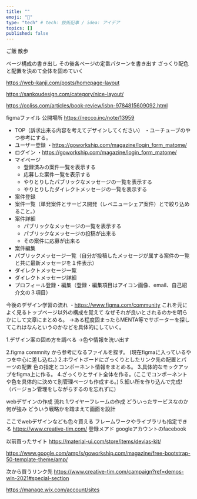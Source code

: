 ```yaml
---
title: ""
emoji: "🎃"
type: "tech" # tech: 技術記事 / idea: アイデア
topics: []
published: false
---
```

ご飯
散歩

ページ構成の書き出し
その後各ページの定番パターンを書き出す
ざっくり配色と配置を決めて全体を固めていく

https://web-kanji.com/posts/homepage-layout

https://sankoudesign.com/category/nice-layout/

https://coliss.com/articles/book-review/isbn-9784815609092.html

figmaファイル 公開場所
https://necco.inc/note/13959

* TOP（訴求出来る内容を考えてデザインしてください）
・ユーチューブのやつ参考にする。
* ユーザー登録
・https://goworkship.com/magazine/login_form_matome/
* ログイン
・https://goworkship.com/magazine/login_form_matome/
* マイページ
    * 登録済みの案件一覧を表示する
    * 応募した案件一覧を表示する
    * やりとりしたパブリックなメッセージの一覧を表示する
    * やりとりしたダイレクトメッセージの一覧を表示する
* 案件登録
* 案件一覧（単発案件とサービス開発（レベニューシェア案件）とで絞り込めること。）
* 案件詳細
    * パブリックなメッセージの一覧を表示する
    * パブリックなメッセージの投稿が出来る
    * その案件に応募が出来る
* 案件編集
* パブリックメッセージ一覧（自分が投稿したメッセージが属する案件の一覧と共に最新メッセージを１件表示）
* ダイレクトメッセージ一覧
* ダイレクトメッセージ詳細
* プロフィール登録・編集（登録・編集項目はアイコン画像、email、自己紹介文の３項目）

今後のデザイン学習の流れ
・https://www.figma.com/community
これを元によく見るトップページ以外の構成を覚えて
なぜそれが良いとされるのかを明らかにして文章にまとめる。
->ある程度固まったらMENTA等でサポーターを探してこれはなんというのかなどを具体的にしていく。

1.デザイン案の固め方を調べる
->色や情報を洗い出す

2.figma commnity から参考になるファイルを探す。
(現在figmaに入っているやつを中心に差し込む。)
2.ホワイトボードにざっくりとしたリンク先の配置とパーツの配置
色の指定とコンポーネント情報をまとめる。
3.具体的なモックアップをfigma上に作る。
4.ざっくりとサイト全体を作る。(ここでコンポーネントや色を具体的に決めて別管理ページも作成する。)
5.細い所を作り込んで完成!（バージョン管理をしながらするのを忘れずに)


webデザインの作成 流れ
 1.ワイヤーフレームの作成
  どういったサービスなのか
  何が強み
  どういう戦略かを踏まえて画面を設計

ここでwebデザインなども色々買える
フレームワークやライブラリも指定できる
https://www.creative-tim.com/
登録メアド googleアカウントのfacebook


以前買ったサイト
https://material-ui.com/store/items/devias-kit/

https://www.google.com/amp/s/goworkship.com/magazine/free-bootstrap-50-template-theme/amp/

次から買うリンク先
https://www.creative-tim.com/campaign?ref=demos-win-2021#special-section

https://manage.wix.com/account/sites